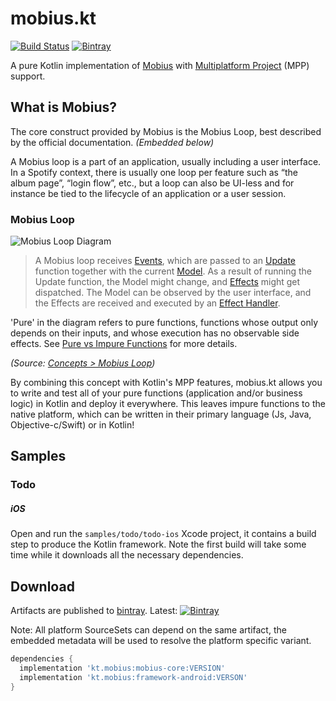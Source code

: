 # mobius.kt
[![Build Status](https://travis-ci.org/DrewCarlson/kotlin-mobius.svg?branch=master)](https://travis-ci.org/DrewCarlson/kotlin-mobius)
[![Bintray](https://img.shields.io/bintray/v/drewcarlson/mobius.kt/mobius-core.svg?style=flat-rounded)](https://bintray.com/drewcarlson/mobius.kt/)

A pure Kotlin implementation of [Mobius](https://github.com/spotify/mobius) with [Multiplatform Project](https://kotlinlang.org/docs/reference/multiplatform.html) (MPP) support.

## What is Mobius?

The core construct provided by Mobius is the Mobius Loop, best described by the official documentation. _(Embedded below)_

A Mobius loop is a part of an application, usually including a user interface.
In a Spotify context, there is usually one loop per feature such as “the album page”, “login flow”, etc., but a loop can also be UI-less and for instance be tied to the lifecycle of an application or a user session.

### Mobius Loop

![Mobius Loop Diagram](https://raw.githubusercontent.com/wiki/spotify/mobius/mobius-diagram.png)

> A Mobius loop receives [Events](https://github.com/spotify/mobius/wiki/Event), which are passed to an [Update](https://github.com/spotify/mobius/wiki/Update) function together with the current [Model](https://github.com/spotify/mobius/wiki/Model).
> As a result of running the Update function, the Model might change, and [Effects](https://github.com/spotify/mobius/wiki/Effect) might get dispatched.
> The Model can be observed by the user interface, and the Effects are received and executed by an [Effect Handler](https://github.com/spotify/mobius/wiki/Effect-Handler).

'Pure' in the diagram refers to pure functions, functions whose output only depends on their inputs, and whose execution has no observable side effects.
 See [Pure vs Impure Functions](https://github.com/spotify/mobius/wiki/Pure-vs-Impure-Functions) for more details.

_(Source: [Concepts > Mobius Loop](https://github.com/spotify/mobius/wiki/Concepts/53777574e070e168f2c3bdebc1be544edfcee2cf#mobius-loop))_

By combining this concept with Kotlin's MPP features, mobius.kt allows you to write and test all of your pure functions (application and/or business logic) in Kotlin and deploy it everywhere.
This leaves impure functions to the native platform, which can be written in their primary language (Js, Java, Objective-c/Swift) or in Kotlin!

## Samples


### Todo

##### iOS

Open and run the `samples/todo/todo-ios` Xcode project, it contains a build step to produce the Kotlin framework.
Note the first build will take some time while it downloads all the necessary dependencies.

## Download

Artifacts are published to [bintray](https://bintray.com/drewcarlson/mobius.kt).
Latest: [![Bintray](https://img.shields.io/bintray/v/drewcarlson/kotlin-mobius/mobius-core.svg?style=flat-rounded)](https://bintray.com/drewcarlson/mobius.kt/)

Note: All platform SourceSets can depend on the same artifact, the embedded metadata will be used to resolve the platform specific variant.

```groovy
dependencies {
  implementation 'kt.mobius:mobius-core:VERSION'
  implementation 'kt.mobius:framework-android:VERSON'
}
```
